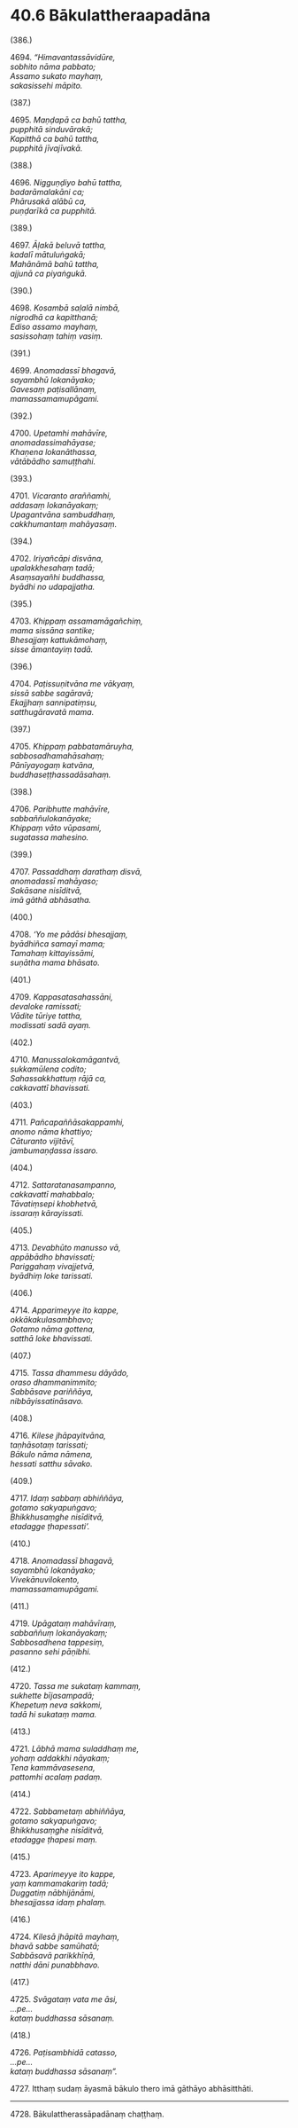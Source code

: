 # 40.6 Bākulattheraapadāna

(386.)

4694\. _“Himavantassāvidūre,_  
_sobhito nāma pabbato;_  
_Assamo sukato mayhaṃ,_  
_sakasissehi māpito._  

(387.)

4695\. _Maṇḍapā ca bahū tattha,_  
_pupphitā sinduvārakā;_  
_Kapitthā ca bahū tattha,_  
_pupphitā jīvajīvakā._  

(388.)

4696\. _Nigguṇḍiyo bahū tattha,_  
_badarāmalakāni ca;_  
_Phārusakā alābū ca,_  
_puṇḍarīkā ca pupphitā._  

(389.)

4697\. _Āḷakā beluvā tattha,_  
_kadalī mātuluṅgakā;_  
_Mahānāmā bahū tattha,_  
_ajjunā ca piyaṅgukā._  

(390.)

4698\. _Kosambā saḷalā nimbā,_  
_nigrodhā ca kapitthanā;_  
_Ediso assamo mayhaṃ,_  
_sasissohaṃ tahiṃ vasiṃ._  

(391.)

4699\. _Anomadassī bhagavā,_  
_sayambhū lokanāyako;_  
_Gavesaṃ paṭisallānaṃ,_  
_mamassamamupāgami._  

(392.)

4700\. _Upetamhi mahāvīre,_  
_anomadassimahāyase;_  
_Khaṇena lokanāthassa,_  
_vātābādho samuṭṭhahi._  

(393.)

4701\. _Vicaranto araññamhi,_  
_addasaṃ lokanāyakaṃ;_  
_Upagantvāna sambuddhaṃ,_  
_cakkhumantaṃ mahāyasaṃ._  

(394.)

4702\. _Iriyañcāpi disvāna,_  
_upalakkhesahaṃ tadā;_  
_Asaṃsayañhi buddhassa,_  
_byādhi no udapajjatha._  

(395.)

4703\. _Khippaṃ assamamāgañchiṃ,_  
_mama sissāna santike;_  
_Bhesajjaṃ kattukāmohaṃ,_  
_sisse āmantayiṃ tadā._  

(396.)

4704\. _Paṭissuṇitvāna me vākyaṃ,_  
_sissā sabbe sagāravā;_  
_Ekajjhaṃ sannipatiṃsu,_  
_satthugāravatā mama._  

(397.)

4705\. _Khippaṃ pabbatamāruyha,_  
_sabbosadhamahāsahaṃ;_  
_Pānīyayogaṃ katvāna,_  
_buddhaseṭṭhassadāsahaṃ._  

(398.)

4706\. _Paribhutte mahāvīre,_  
_sabbaññulokanāyake;_  
_Khippaṃ vāto vūpasami,_  
_sugatassa mahesino._  

(399.)

4707\. _Passaddhaṃ darathaṃ disvā,_  
_anomadassī mahāyaso;_  
_Sakāsane nisīditvā,_  
_imā gāthā abhāsatha._  

(400.)

4708\. _‘Yo me pādāsi bhesajjaṃ,_  
_byādhiñca samayī mama;_  
_Tamahaṃ kittayissāmi,_  
_suṇātha mama bhāsato._  

(401.)

4709\. _Kappasatasahassāni,_  
_devaloke ramissati;_  
_Vādite tūriye tattha,_  
_modissati sadā ayaṃ._  

(402.)

4710\. _Manussalokamāgantvā,_  
_sukkamūlena codito;_  
_Sahassakkhattuṃ rājā ca,_  
_cakkavattī bhavissati._  

(403.)

4711\. _Pañcapaññāsakappamhi,_  
_anomo nāma khattiyo;_  
_Cāturanto vijitāvī,_  
_jambumaṇḍassa issaro._  

(404.)

4712\. _Sattaratanasampanno,_  
_cakkavattī mahabbalo;_  
_Tāvatiṃsepi khobhetvā,_  
_issaraṃ kārayissati._  

(405.)

4713\. _Devabhūto manusso vā,_  
_appābādho bhavissati;_  
_Pariggahaṃ vivajjetvā,_  
_byādhiṃ loke tarissati._  

(406.)

4714\. _Apparimeyye ito kappe,_  
_okkākakulasambhavo;_  
_Gotamo nāma gottena,_  
_satthā loke bhavissati._  

(407.)

4715\. _Tassa dhammesu dāyādo,_  
_oraso dhammanimmito;_  
_Sabbāsave pariññāya,_  
_nibbāyissatināsavo._  

(408.)

4716\. _Kilese jhāpayitvāna,_  
_taṇhāsotaṃ tarissati;_  
_Bākulo nāma nāmena,_  
_hessati satthu sāvako._  

(409.)

4717\. _Idaṃ sabbaṃ abhiññāya,_  
_gotamo sakyapuṅgavo;_  
_Bhikkhusaṃghe nisīditvā,_  
_etadagge ṭhapessati’._  

(410.)

4718\. _Anomadassī bhagavā,_  
_sayambhū lokanāyako;_  
_Vivekānuvilokento,_  
_mamassamamupāgami._  

(411.)

4719\. _Upāgataṃ mahāvīraṃ,_  
_sabbaññuṃ lokanāyakaṃ;_  
_Sabbosadhena tappesiṃ,_  
_pasanno sehi pāṇibhi._  

(412.)

4720\. _Tassa me sukataṃ kammaṃ,_  
_sukhette bījasampadā;_  
_Khepetuṃ neva sakkomi,_  
_tadā hi sukataṃ mama._  

(413.)

4721\. _Lābhā mama suladdhaṃ me,_  
_yohaṃ addakkhi nāyakaṃ;_  
_Tena kammāvasesena,_  
_pattomhi acalaṃ padaṃ._  

(414.)

4722\. _Sabbametaṃ abhiññāya,_  
_gotamo sakyapuṅgavo;_  
_Bhikkhusaṃghe nisīditvā,_  
_etadagge ṭhapesi maṃ._  

(415.)

4723\. _Aparimeyye ito kappe,_  
_yaṃ kammamakariṃ tadā;_  
_Duggatiṃ nābhijānāmi,_  
_bhesajjassa idaṃ phalaṃ._  

(416.)

4724\. _Kilesā jhāpitā mayhaṃ,_  
_bhavā sabbe samūhatā;_  
_Sabbāsavā parikkhīṇā,_  
_natthi dāni punabbhavo._  

(417.)

4725\. _Svāgataṃ vata me āsi,_  
_…pe…_  
_kataṃ buddhassa sāsanaṃ._  

(418.)

4726\. _Paṭisambhidā catasso,_  
_…pe…_  
_kataṃ buddhassa sāsanaṃ”._  

4727\. Itthaṃ sudaṃ āyasmā bākulo thero imā gāthāyo abhāsitthāti.

---

4728\. Bākulattherassāpadānaṃ chaṭṭhaṃ.
